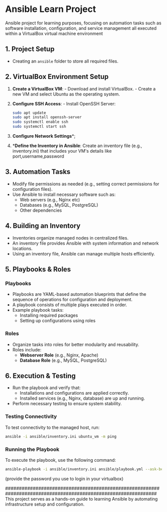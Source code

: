 # Ansible Learn Project

Ansible project for learning purposes, focusing on automation tasks such as software installation, configuration, 
and service management all executed within a VirtualBox virtual machine environment

## 1. Project Setup
- Creating an `ansible` folder to store all required files.

## 2. VirtualBox Environment Setup
  1. **Create a VirtualBox VM**:
    - Download and install VirtualBox.
    - Create a new VM and select Ubuntu as the operating system.

  2. **Configure SSH Access**:
    - Install OpenSSH Server:
      ```bash
      sudo apt update
      sudo apt install openssh-server
      sudo systemctl enable ssh
      sudo systemctl start ssh
      ```
  3. **Configure Network Settings***;

  4. ***Define the Inventory in Ansible**:
    Create an inventory file (e.g., inventory.ini) that includes your VM's details like port,username,password

## 3. Automation Tasks
- Modify file permissions as needed (e.g., setting correct permissions for configuration files).
- Use Ansible to install necessary software such as:
  - Web servers (e.g., Nginx etc)
  - Databases (e.g., MySQL, PostgreSQL)
  - Other dependencies

## 4. Building an Inventory
- Inventories organize managed nodes in centralized files.
- An inventory file provides Ansible with system information and network locations.
- Using an inventory file, Ansible can manage multiple hosts efficiently.

## 5. Playbooks & Roles
### Playbooks
- Playbooks are YAML-based automation blueprints that define the sequence of operations for configuration and deployment.
- A playbook consists of multiple plays executed in order.
- Example playbook tasks:
  - Installing required packages
  - Setting up configurations using roles

### Roles
- Organize tasks into roles for better modularity and reusability.
- Roles include:
  - **Webserver Role** (e.g., Nginx, Apache)
  - **Database Role** (e.g., MySQL, PostgreSQL)

## 6. Execution & Testing
- Run the playbook and verify that:
  - Installations and configurations are applied correctly.
  - Installed services (e.g., Nginx, database) are up and running.
- Perform necessary testing to ensure system stability.

### Testing Connectivity
To test connectivity to the managed host, run:

```bash
ansible -i ansible/inventory.ini ubuntu_vm -m ping
```

### Running the Playbook
To execute the playbook, use the following command:

```bash
ansible-playbook -i ansible/inventory.ini ansible/playbook.yml --ask-become-pass
```
(provide the password you use to login in your virtualbox)


###############################################################################################################
This project serves as a hands-on guide to learning Ansible by automating infrastructure setup and configuration.
